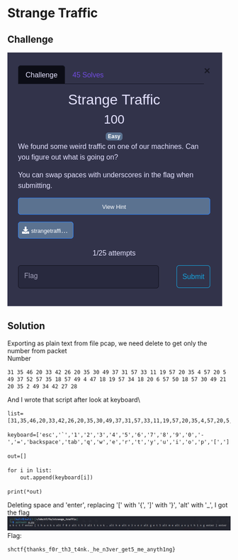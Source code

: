 # Strange Traffic
## Challenge
![challenge](https://github.com/TwentySick/CTF/blob/13adbe39365be04af5443dd157bf9e831c7caf91/2022/Space%20Heroes%20CTF/forensics/strange_traffic/images/challenge.png)
## Solution
Exporting as plain text from file pcap, we need delete to get only the number from packet\
Number
```
31 35 46 20 33 42 26 20 35 30 49 37 31 57 33 11 19 57 20 35 4 57 20 5 49 37 52 57 35 18 57 49 4 47 18 19 57 34 18 20 6 57 50 18 57 30 49 21 20 35 2 49 34 42 27 28
```
And I wrote that script after look at keyboard\
```Python3
list=[31,35,46,20,33,42,26,20,35,30,49,37,31,57,33,11,19,57,20,35,4,57,20,5,49,37,52,57,35,18,57,49,4,47,18,19,57,34,18,20,6,57,50,18,57,30,49,21,20,35,2,49,34,42,27,28]

keyboard=['esc','`','1','2','3','4','5','6','7','8','9','0','-','=','backspace','tab','q','w','e','r','t','y','u','i','o','p','[',']','enter','capslock','a','s','d','f','g','h','j','k','l',';','\'','\\','enter','shift','z','x','c','v','b','n','m',',','.','/','shift','ctrl','superkey','alt','space','alt','superkey']

out=[]

for i in list:
    out.append(keyboard[i])

print(*out)
```
Deleting space and 'enter', replacing \'[\' with \'{\', \']\' with \'}\', \'alt\' with \'\_\', I got the flag\
![running](https://github.com/TwentySick/CTF/blob/13adbe39365be04af5443dd157bf9e831c7caf91/2022/Space%20Heroes%20CTF/forensics/strange_traffic/images/run_script.png)\
Flag:
```
shctf{thanks_f0r_th3_t4nk._he_n3ver_get5_me_anyth1ng}
```
